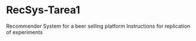 # RecSys-Tarea1
Recommender System for a beer selling platform
Instructions for replication of experiments
